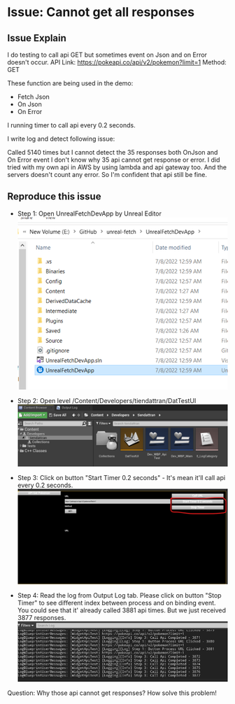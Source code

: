 # Issue: Cannot get all responses

## Issue Explain

I do testing to call api GET but sometimes event on Json and on Error doesn't occur.
API Link: https://pokeapi.co/api/v2/pokemon?limit=1
Method: GET

These function are being used in the demo:

- Fetch Json
- On Json
- On Error

I running timer to call api every 0.2 seconds.

I write log and detect following issue:

Called 5140 times but I cannot detect the 35 responses both OnJson and On Error event
I don't know why 35 api cannot get response or error. I did tried with my own api in AWS by using lambda and api gateway too. And the servers doesn't count any error. So I'm confident that api still be fine.

## Reproduce this issue

- Step 1: Open UnrealFetchDevApp by Unreal Editor
  ![](./Images/reproduce-step-1.png)

- Step 2: Open level /Content/Developers/tiendattran/DatTestUI
  ![](./Images/reproduce-step-2.png)

- Step 3: Click on button "Start Timer 0.2 seconds" - It's mean it'll call api every 0.2 seconds.
  ![](./Images/reproduce-step-3.png)

- Step 4: Read the log from Output Log tab. Please click on button "Stop Timer" to see different index between process and on binding event.
  You could see that it' already called 3881 api times. But we just received 3877 responses.
  ![](./Images/reproduce-step-4.png)

Question: Why those api cannot get responses? How solve this problem!
